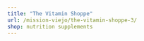 ```yaml
---
title: "The Vitamin Shoppe"
url: /mission-viejo/the-vitamin-shoppe-3/
shop: nutrition supplements
---
```

